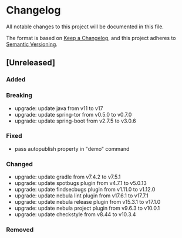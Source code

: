 # Changelog
All notable changes to this project will be documented in this file.

The format is based on [Keep a Changelog](https://keepachangelog.com/en/1.0.0/),
and this project adheres to [Semantic Versioning](https://semver.org/spec/v2.0.0.html).

## [Unreleased]
### Added

### Breaking
- upgrade: update java from v11 to v17
- upgrade: update spring-tor from v0.5.0 to v0.7.0
- upgrade: update spring-boot from v2.7.5 to v3.0.6

### Fixed
- pass autopublish property in "demo" command

### Changed
- upgrade: update gradle from v7.4.2 to v7.5.1
- upgrade: update spotbugs plugin from v4.7.1 to v5.0.13
- upgrade: update findsecbugs plugin from v1.11.0 to v1.12.0
- upgrade: update nebula lint plugin from v17.6.1 to v17.7.1
- upgrade: update nebula release plugin from v15.3.1 to v17.1.0
- upgrade: update nebula project plugin from v9.6.3 to v10.0.1
- upgrade: update checkstyle from v8.44 to v10.3.4

### Removed
